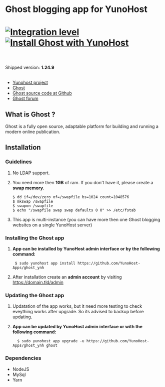 # Ghost blogging app for YunoHost

[![Integration level](https://dash.yunohost.org/integration/ghost.svg)](https://ci-apps.yunohost.org/jenkins/job/ghost%20%28Community%29/lastBuild/consoleFull)  
[![Install Ghost with YunoHost](https://install-app.yunohost.org/install-with-yunohost.png)](https://install-app.yunohost.org/?app=ghost)<br><br>
=======

Shipped version: **1.24.9** <br><br>

- [Yunohost project](https://yunohost.org)
- [Ghost](https://ghost.org/)
- [Ghost source code at Github](https://github.com/TryGhost/Ghost)
- [Ghost forum](https://forum.ghost.org/)

## What is Ghost ?
Ghost is a fully open source, adaptable platform for building and running a modern online publication.


## Installation

### Guidelines 

 1. No LDAP support.
 1. You need more then **1GB** of ram. If you don't have it, please create a **swap memory**.
 
        $ dd if=/dev/zero of=/swapfile bs=1024 count=1048576
        $ mkswap /swapfile
        $ swapon /swapfile
        $ echo "/swapfile swap swap defaults 0 0" >> /etc/fstab
 1. This app is multi-instance (you can have more then one Ghost blogging websites on a single YunoHost server)
   
### Installing the Ghost app

 1. **App can be installed by YunoHost admin interface or by the following command:**

         $ sudo yunohost app install https://github.com/YunoHost-Apps/ghost_ynh
 1. After installation create an **admin account** by visiting https://domain.tld/admin
 
### Updating the Ghost app
 1. Updatation of the app works, but it need more testing to check eveything works after upgrade. So its advised to backup before updating.
 1. **App can be updated by YunoHost admin interface or with the following command:**
          
          $ sudo yunohost app upgrade -u https://github.com/YunoHost-Apps/ghost_ynh ghost


### Dependencies

  * NodeJS
  * MySql
  * Yarn

